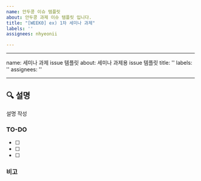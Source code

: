 ```yaml
---
name: 안두콩 이슈 템플릿
about: 안두콩 과제 이슈 템플릿 입니다.
title: "[WEEK0] ex) 1차 세미나 과제"
labels: ''
assignees: nhyeonii

---
```


---
name: 세미나 과제 issue 템플릿
about: 세미나 과제용 issue 템플릿
title: ''
labels: ''
assignees: ''

---

## 🔍 설명
설명 작성

### TO-DO
- [ ]
- [ ] 
- [ ]

### 비고
